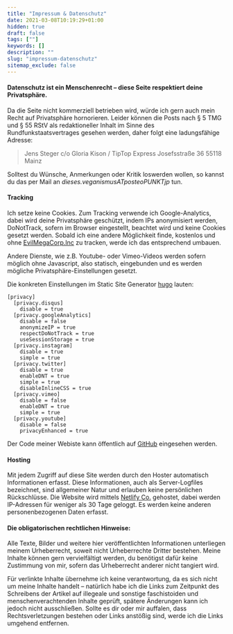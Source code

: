 ```yaml
---
title: "Impressum & Datenschutz"
date: 2021-03-08T10:19:29+01:00
hidden: true
draft: false
tags: [""]
keywords: []
description: ""
slug: "impressum-datenschutz"
sitemap_exclude: false
---
```


#### Datenschutz ist ein Menschenrecht – diese Seite respektiert deine Privatsphäre. 
Da die Seite nicht kommerziell betrieben wird, würde ich gern auch mein Recht auf Privatsphäre hornorieren. Leider können die Posts nach § 5 TMG und § 55 RStV als redaktioneller Inhalt im Sinne des Rundfunkstaatsvertrages gesehen werden, daher folgt eine ladungsfähige Adresse:

> Jens Steger
c/o Gloria Kison /
TipTop Express
Josefsstraße 36
55118 Mainz

Solltest du Wünsche, Anmerkungen oder Kritik loswerden wollen, so kannst du das per Mail an *dieses.veganismusATposteoPUNKTjp* tun.

#### Tracking
Ich setze keine Cookies. Zum Tracking verwende ich Google-Analytics, dabei wird deine Privatsphäre geschützt, indem IPs anonymisiert werden, DoNotTrack, sofern im Browser eingestellt, beachtet wird und keine Cookies gesetzt werden. Sobald ich eine andere Möglichkeit finde, kostenlos und ohne [EvilMegaCorp.Inc](https://analytics.google.com/) zu tracken, werde ich das entsprechend umbauen.

Andere Dienste, wie z.B. Youtube- oder Vimeo-Videos werden sofern möglich ohne Javascript, also statisch, eingebunden und es werden mögliche Privatsphäre-Einstellungen gesetzt. 

Die konkreten Einstellungen im Static Site Generator [hugo](https://gohugo.io/about/hugo-and-gdpr/) lauten:

``````
[privacy]
  [privacy.disqus]
    disable = true
  [privacy.googleAnalytics]
    disable = false
    anonymizeIP = true
    respectDoNotTrack = true
    useSessionStorage = true
  [privacy.instagram]
    disable = true
    simple = true
  [privacy.twitter]
    disable = true
    enableDNT = true
    simple = true
    disableInlineCSS = true
  [privacy.vimeo]
    disable = false
    enableDNT = true
    simple = true
  [privacy.youtube]
    disable = false
    privacyEnhanced = true

``````

Der Code meiner Webiste kann öffentlich auf [GitHub](https://github.com/js32/vgnsm-zozo) eingesehen werden.

#### Hosting
Mit jedem Zugriff auf diese Site werden durch den Hoster automatisch Informationen erfasst. Diese Informationen, auch als Server-Logfiles bezeichnet, sind allgemeiner Natur und erlauben keine persönlichen Rückschlüsse. Die Website wird mittels [Netlify Co.](https://www.netlify.com/gdpr-ccpa) gehostet, dabei werden IP-Adressen für weniger als 30 Tage geloggt. Es werden keine anderen personenbezogenen Daten erfasst.


#### Die obligatorischen rechtlichen Hinweise:
Alle Texte, Bilder und weitere hier veröffentlichten Informationen unterliegen meinem Urheberrecht, soweit nicht Urheberrechte Dritter bestehen. Meine Inhalte können gern vervielfältigt werden, du benötigst dafür keine Zustimmung von mir, sofern das Urheberrecht anderer nicht tangiert wird.

Für verlinkte Inhalte übernehme ich keine verantwortung, da es sich nicht um meine Inhalte handelt – natürlich habe ich die Links zum Zeitpunkt des Schreibens der Artikel auf illegeale und sonstige faschistoiden und menschenverachtenden Inhalte geprüft, spätere Änderungen kann ich jedoch nicht ausschließen. Sollte es dir oder mir auffalen, dass Rechtsverletzungen bestehen oder Links anstößig sind, werde ich die Links umgehend entfernen.
